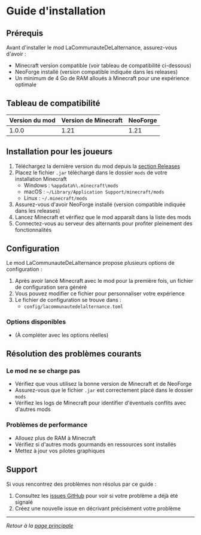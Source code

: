 # Guide d'installation

## Prérequis

Avant d'installer le mod LaCommunauteDeLalternance, assurez-vous d'avoir :

- Minecraft version compatible (voir tableau de compatibilité ci-dessous)
- NeoForge installé (version compatible indiquée dans les releases)
- Un minimum de 4 Go de RAM alloués à Minecraft pour une expérience optimale

## Tableau de compatibilité

| Version du mod | Version de Minecraft | NeoForge |
|----------------|----------------------|----------|
| 1.0.0          | 1.21                 | 1.21     |

## Installation pour les joueurs

1. Téléchargez la dernière version du mod depuis la [section Releases](https://github.com/EvanPerreau/LaCommunauteDeLalternance/releases)
2. Placez le fichier `.jar` téléchargé dans le dossier `mods` de votre installation Minecraft
   - Windows : `%appdata%\.minecraft\mods`
   - macOS : `~/Library/Application Support/minecraft/mods`
   - Linux : `~/.minecraft/mods`
3. Assurez-vous d'avoir NeoForge installé (version compatible indiquée dans les releases)
4. Lancez Minecraft et vérifiez que le mod apparaît dans la liste des mods
5. Connectez-vous au serveur des alternants pour profiter pleinement des fonctionnalités

## Configuration

Le mod LaCommunauteDeLalternance propose plusieurs options de configuration :

1. Après avoir lancé Minecraft avec le mod pour la première fois, un fichier de configuration sera généré
2. Vous pouvez modifier ce fichier pour personnaliser votre expérience
3. Le fichier de configuration se trouve dans :
   - `config/lacommunautedelalternance.toml`

### Options disponibles

- (À compléter avec les options réelles)

## Résolution des problèmes courants

### Le mod ne se charge pas

- Vérifiez que vous utilisez la bonne version de Minecraft et de NeoForge
- Assurez-vous que le fichier `.jar` est correctement placé dans le dossier `mods`
- Vérifiez les logs de Minecraft pour identifier d'éventuels conflits avec d'autres mods

### Problèmes de performance

- Allouez plus de RAM à Minecraft
- Vérifiez si d'autres mods gourmands en ressources sont installés
- Mettez à jour vos pilotes graphiques

## Support

Si vous rencontrez des problèmes non résolus par ce guide :

1. Consultez les [issues GitHub](https://github.com/EvanPerreau/LaCommunauteDeLalternance/issues) pour voir si votre problème a déjà été signalé
2. Créez une nouvelle issue en décrivant précisément votre problème

---

*Retour à la [page principale](index.md)*
